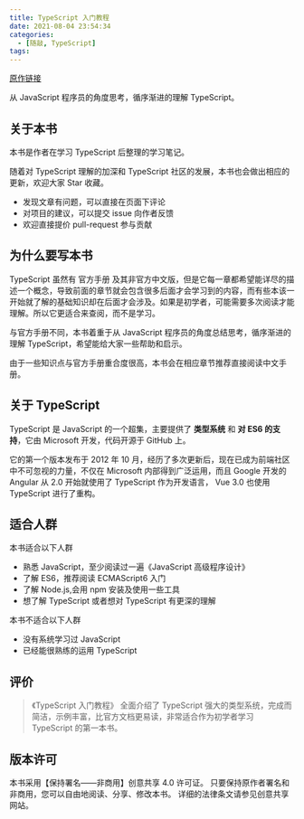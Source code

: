 ```yaml
---
title: TypeScript 入门教程
date: 2021-08-04 23:54:34
categories:
  - [随敲, TypeScript]
tags:
---
```


[原作链接](https://ts.xcatliu.com/)

从 JavaScript 程序员的角度思考，循序渐进的理解 TypeScript。

## 关于本书

本书是作者在学习 TypeScript 后整理的学习笔记。

随着对 TypeScript 理解的加深和 TypeScript 社区的发展，本书也会做出相应的更新，欢迎大家 Star 收藏。

- 发现文章有问题，可以直接在页面下评论
- 对项目的建议，可以提交 issue 向作者反馈
- 欢迎直接提价 pull-request 参与贡献
<!-- more -->

## 为什么要写本书

TypeScript 虽然有 官方手册 及其非官方中文版，但是它每一章都希望能详尽的描述一个概念，导致前面的章节就会包含很多后面才会学习到的内容，而有些本该一开始就了解的基础知识却在后面才会涉及。如果是初学者，可能需要多次阅读才能理解。所以它更适合来查阅，而不是学习。

与官方手册不同，本书着重于从 JavaScript 程序员的角度总结思考，循序渐进的理解 TypeScript，希望能给大家一些帮助和启示。

由于一些知识点与官方手册重合度很高，本书会在相应章节推荐直接阅读中文手册。

## 关于 TypeScript

TypeScript 是 JavaScript 的一个超集，主要提供了 **类型系统** 和 **对 ES6 的支持**，它由 Microsoft 开发，代码开源于 GitHub 上。

它的第一个版本发布于 2012 年 10 月，经历了多次更新后，现在已成为前端社区中不可忽视的力量，不仅在 Microsoft 内部得到广泛运用，而且 Google 开发的 Angular 从 2.0 开始就使用了 TypeScript 作为开发语言， Vue 3.0 也使用 TypeScript 进行了重构。

## 适合人群

本书适合以下人群

- 熟悉 JavaScript，至少阅读过一遍《JavaScript 高级程序设计》
- 了解 ES6，推荐阅读 ECMAScript6 入门
- 了解 Node.js,会用 npm 安装及使用一些工具
- 想了解 TypeScript 或者想对 TypeScript 有更深的理解

本书不适合以下人群

- 没有系统学习过 JavaScript
- 已经能很熟练的运用 TypeScript

## 评价

> 《TypeScript 入门教程》 全面介绍了 TypeScript 强大的类型系统，完成而简洁，示例丰富，比官方文档更易读，非常适合作为初学者学习 TypeScript 的第一本书。

## 版本许可

本书采用【保持署名——非商用】创意共享 4.0 许可证。
只要保持原作者署名和非商用，您可以自由地阅读、分享、修改本书。
详细的法律条文请参见创意共享网站。
